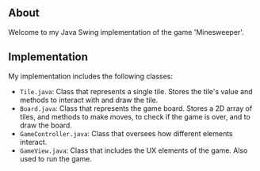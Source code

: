 ## About

Welcome to my Java Swing implementation of the game 'Minesweeper'.

## Implementation

My implementation includes the following classes:

- `Tile.java`: Class that represents a single tile. Stores the tile's value and methods to interact with and draw the tile.
- `Board.java`: Class that represents the game board. Stores a 2D array of tiles, and methods to make moves, to check if the game is over, and to draw the board.
- `GameController.java`: Class that oversees how different elements interact.
- `GameView.java`: Class that includes the UX elements of the game. Also used to run the game.